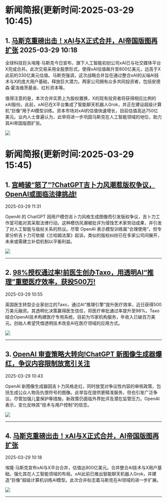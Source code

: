 # 新闻简报(更新时间:2025-03-29 10:45)

## 1. [马斯克重磅出击！xAI与X正式合并，AI帝国版图再扩张](https://www.aibase.com/zh/news/16712)   2025-03-29 10:18

全球科技巨头埃隆·马斯克今日宣布，旗下人工智能初创公司xAI已与社交媒体平台X完成合并。此次交易采用全股票形式，使得xAI估值飙升至800亿美元，远高于X此前的330亿美元估值。马斯克强调，这次战略合并旨在通过整合xAI的尖端AI技术与X的庞大用户基础，释放巨大潜力。两家公司拥有众多共同投资者，包括安德森·霍洛维茨基金、红杉资本等。

值得注意的是，本次合并实质上为股权置换，X的现有投资者将获得相应比例的xAI股份。此前，xAI已在X平台集成了智能聊天机器人Grok，并正在建设超级计算机“巨像”用于AI模型训练。资本市场对xAI的估值快速增长，目前估值高达750亿美元。业内人士普遍认为，此举将进一步巩固马斯克在人工智能领域的地位，助力其AI帝国版图扩张。

![](https://pic.chinaz.com/picmap/202307180849462170_0.jpg) 


# 新闻简报(更新时间:2025-03-29 15:45)

## 1. [宫崎骏“怒了”?ChatGPT吉卜力风潮惹版权争议，OpenAI或面临法律挑战!](https://www.aibase.com/zh/news/16715)  
2025-03-29 11:31  

OpenAI 的 ChatGPT 因用户模仿吉卜力风格生成图像而引发版权争议，吉卜力工作室可能对其采取法律行动。这种模仿风潮被批评为侵蚀艺术家劳动成果，并引发了对人工智能与版权关系的热议。尽管 OpenAI 表示模型训练属“合理使用”，但专家分析吉卜力可依据《兰哈姆法案》起诉。类似的版权纠纷已在多家公司间展开，未来或需建立补偿机制以平衡利益。

![](https://pic.chinaz.com/picmap/202302112107341554_1.jpg)  

---

## 2. [98%授权通过率!前医生创办Taxo，用透明AI“推理”重塑医疗效率，获投500万!](https://www.aibase.com/zh/news/16714)  
2025-03-29 10:55  

英国医生转型企业家创立的Taxo，通过AI“推理引擎”提升医疗效率，近日获得500万美元融资。其透明化决策赢得医生信任，将医疗审批通过率提升至98%。Taxo结合OpenAI技术构建医疗专用系统，目前为15家机构服务，年收入已破百万美元。创始人希望凭借透明技术改变AI在医疗领域的应用方式。

![](https://pic.chinaz.com/picmap/202307181418295015_2.jpg)  

---

## 3. [OpenAI 审查策略大转向!ChatGPT 新图像生成器爆红，争议内容限制放宽引关注](https://www.aibase.com/zh/news/16713)  
2025-03-29 10:43  

OpenAI 新图像生成器因吉卜力风格走红，同时放宽对争议性内容的审核政策，包括生成公众人物及仇恨符号的图像。此举旨在提供更精准服务，但也引发广泛争议。尽管加强儿童保护等措施，新政策仍面临外界批评及潜在监管压力。OpenAI 表示，变化反映其“技术与用户控制”的信念。

![](https://pic.chinaz.com/picmap/202502061719384092_4.jpg)  

---

## 4. [马斯克重磅出击！xAI与X正式合并，AI帝国版图再扩张](https://www.aibase.com/zh/news/16712)  
2025-03-29 10:18  

埃隆·马斯克宣布xAI与X平台合并，估值达800亿美元。合并整合AI技术与X用户基础，强化其在人工智能领域的布局。xAI此前已推出智能聊天机器人Grok，并建造“巨像”超级计算机训练AI模型。此次合并标志着马斯克在AI领域的进一步扩展。

![](https://pic.chinaz.com/picmap/202307180849462170_0.jpg)  

--- 
